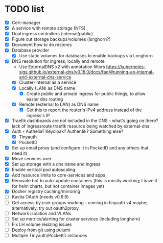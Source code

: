 # TODO list

- [x] Cert-manager
- [x] A service with remote storage (NFS)
- [x] Dual ingress controllers (internal/public)
- [x] Figure out storage backups/volumes (longhorn?)
- [x] Document how to do restores
- [x] Database provider
  - [x] Use static volumes for databases to enable backups via Longhorn
- [x] DNS resolution for ingress, locally and remote
  - Use ExternalDNS x2 with annotation filters <https://kubernetes-sigs.github.io/external-dns/v0.18.0/docs/faq/#running-an-internal-and-external-dns-service>
  - [x] Cluster-internal as a service
  - [x] Locally (LAN) as DNS name
    - [x] Create public and private ingress for public things; to allow easier dns routing
  - [x] Remote (external to LAN) as DNS name
    - [x] Get this to report the router's IPv4 address instead of the ingress's IP
- [x] Traefik dashboards are not included in the DNS - what's going on there? lack of ingressroute traefik resource being watched by external-dns
- [x] Auth - Authelia? Keycloak? Authentik? Something else?
  - [x] Tinyauth
  - [x] PocketID
- [x] Set up email proxy (and configure it in PocketID and any others that need it)
- [x] Move services over
- [x] Set up storage with a dns name and ingress
- [x] Enable vertical pod autoscaling
- [x] Add resource limits to core-services and apps
- [x] Renovate bot to auto-update containers (this is mostly working; I have it for helm charts, but not container images yet)
- [x] Docker registry caching/mirroring
- [ ] Kavita OAuth (needs v0.8.8)
- [ ] Get access by user groups working - coming in tinyauth v4 maybe; alternatively, try out oauth2proxy
- [ ] Network isolation and VLANs
- [ ] Set up metrics/alerting for cluster services (including longhorn)
- [ ] Fix LH volume resizing issues
- [ ] Deploy from git using pulumi
- [ ] Multiple Tinyauth/PocketID instances

